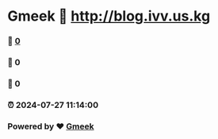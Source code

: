 # Gmeek :link: http://blog.ivv.us.kg 
### :page_facing_up: [0](http://blog.ivv.us.kg/tag.html) 
### :speech_balloon: 0 
### :hibiscus: 0 
### :alarm_clock: 2024-07-27 11:14:00 
### Powered by :heart: [Gmeek](https://github.com/Meekdai/Gmeek)
